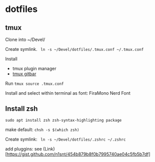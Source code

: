 # dotfiles

## tmux

Clone into ~/Devel/


Create symlink.
``` ln -s ~/Devel/dotfiles/.tmux.conf ~/.tmux.conf```

Install 

* tmux plugin manager
* [tmux gitbar](https://github.com/arl/tmux-gitbar)

Run 
```tmux source .tmux.conf```

Install and select within terminal as font: FiraMono Nerd Font

## Install zsh

```sudo apt install zsh zsh-syntax-highlighting package```

make default:
```chsh -s $(which zsh)```

Create symlink:
``` ln -s ~/Devel/dotfiles/.zshrc ~/.zshrc```

add pluggins:
see (Link)[https://gist.github.com/n1snt/454b879b8f0b7995740ae04c5fb5b7df]

